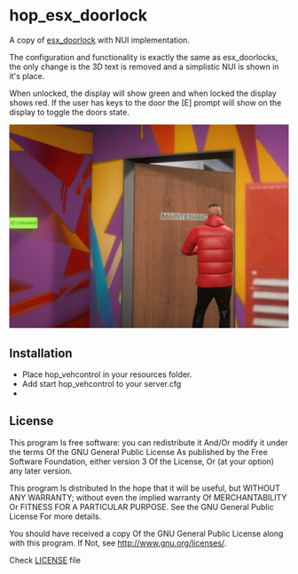 # hop_esx_doorlock
A copy of [esx_doorlock](https://github.com/esx-community/esx_doorlock) with NUI implementation.

The configuration and functionality is exactly the same as esx_doorlocks, the only change is the 3D text is removed and a simplistic NUI is shown in it's place.

When unlocked, the display will show green and when locked the display shows red. If the user has keys to the door the [E] prompt will show on the display to toggle the doors state.

![Example](example.jpg)

## Installation
- Place hop_vehcontrol in your resources folder.
- Add start hop_vehcontrol to your server.cfg
- 
## License
This program Is free software: you can redistribute it And/Or modify it under the terms Of the GNU General Public License As published by the Free Software Foundation, either version 3 Of the License, Or (at your option) any later version.

This program Is distributed In the hope that it will be useful, but WITHOUT ANY WARRANTY; without even the implied warranty Of MERCHANTABILITY Or FITNESS FOR A PARTICULAR PURPOSE. See the GNU General Public License For more details.

You should have received a copy Of the GNU General Public License along with this program. If Not, see http://www.gnu.org/licenses/.

Check [LICENSE](/LICENSE) file
